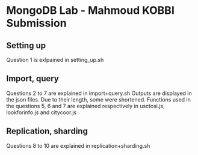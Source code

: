 # MongoDB Lab - Mahmoud KOBBI Submission
## Setting up 
Question 1 is exlpained in setting_up.sh
## Import, query
Questions 2 to 7 are explained in import+query.sh
Outputs are displayed in the json files. Due to their length, some were shortened.
Functions used in the questions 5, 6 and 7 are explained respectively in usctosi.js,  lookforinfo.js and citycoor.js
## Replication, sharding
Questions 8 to 10 are explained in replication+sharding.sh
